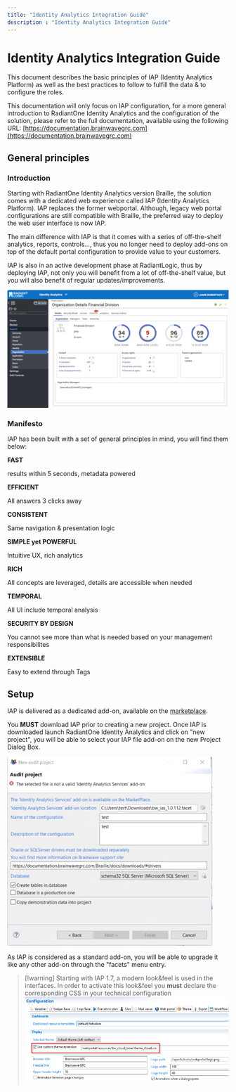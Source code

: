 ```yaml
---
title: "Identity Analytics Integration Guide"
description : "Identity Analytics Integration Guide"
---
```


# Identity Analytics Integration Guide

This document describes the basic principles of IAP (Identity Analytics Platform) as well as the best practices to follow to fulfill the data & to configure the roles.

This documentation will only focus on IAP configuration, for a more general introduction to RadiantOne Identity Analytics and the configuration of the solution, please refer to the full documentation, available using the following URL:
[https://documentation.brainwavegrc.com](https://documentation.brainwavegrc.com)

## General principles

### Introduction

Starting with RadiantOne Identity Analytics version Braille, the solution comes with a dedicated web experience called IAP (Identity Analytics Platform). IAP replaces the former webportal. Although, legacy web portal configurations are still compatible with Braille, the preferred way to deploy the web user interface is now IAP.

The main difference with IAP is that it comes with a series of off-the-shelf analytics, reports, controls..., thus you no longer need to deploy add-ons on top of the default portal configuration to provide value to your customers.

IAP is also in an active development phase at RadiantLogic, thus by deploying IAP, not only you will benefit from a lot of off-the-shelf value, but you will also benefit of regular updates/improvements.

![](./media/image1.png)

### Manifesto

IAP has been built with a set of general principles in mind, you will find them below:

**FAST**

results within 5 seconds, metadata powered

**EFFICIENT**

All answers 3 clicks away

**CONSISTENT**

Same navigation & presentation logic

**SIMPLE yet POWERFUL**

Intuitive UX, rich analytics

**RICH**

All concepts are leveraged, details are accessible when needed

**TEMPORAL**

All UI include temporal analysis

**SECURITY BY DESIGN**

You cannot see more than what is needed based on your management responsibilites

**EXTENSIBLE**

Easy to extend through Tags

## Setup

IAP is delivered as a dedicated add-on, available on the [marketplace](https://marketplace.brainwavegrc.com/package/bw_ias/).

You **MUST** download IAP prior to creating a new project. Once IAP is downloaded launch RadiantOne Identity Analytics and click on "new project", you will be able to select your IAP file add-on on the new Project Dialog Box.

![](./media/image2.png)

As IAP is considered as a standard add-on, you will be able to upgrade it like any other add-on through the "facets" menu entry.

> [!warning] Starting with IAP 1.7, a modern look&feel is used in the interfaces.
> In order to activate this look&feel you **must** declare the corresponding CSS in your technical configuration
> ![CSS decleration](./media/image69.png "CSS declaration")

